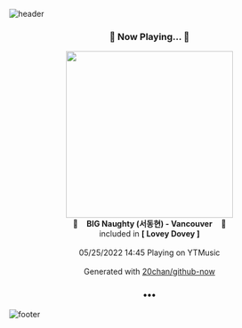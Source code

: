 ![header](https://capsule-render.vercel.app/api?type=wave&height=170&section=header&text=Hi.%20I'm%20SHIFT&fontColor=090707&fontAlignX=45&fontAlignY=65&fontSize=100)

<h3 align="center">🎵 Now Playing... 🎵</h3>
<p align="center">
  <a href="https://music.youtube.com/watch?v=z1Ci3DSPs0s">
    <img width="300" src="https://lh3.googleusercontent.com/e2ZzHUMSfX57Hjs3mmhU3o0LpdIK7-lTG3A4cirjE9ItoA_-xcPv8rDuiwMHGGS1f6fdhoQk-LKVCp4">
  </a>
  <br>
  🎵&nbsp&nbsp&nbsp <b>BIG Naughty (서동현) - Vancouver</b> &nbsp&nbsp&nbsp🎵
  <br>
  included in <b>[ Lovey Dovey ]</b>
  
  <br />
  <br />
  05/25/2022 14:45 Playing on YTMusic
  <br />
  <br />
  Generated with <a href="https://github.com/20chan/github-now">20chan/github-now</a>
</p>

<h3 align="center">•••</h3>

![footer](https://capsule-render.vercel.app/api?type=wave&height=150&section=footer)
